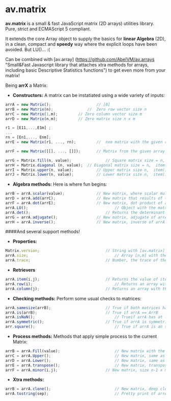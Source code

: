 av.matrix
=========

__av.matrix__ is a small & fast JavaScript matrix (2D arrays) utilities library. Pure, strict and ECMAScript 5 compliant.

It extends the core Array object to supply the basics for __linear Algebra__ (2D), in a clean, compact and __speedy__ way where the explicit loops have been avoided. But LU()... :(

Can be combined with  [av.array] (https://github.com/AbelVM/av.arrays "Small&Fast Javascript library that attaches xtra methods for arrays, including basic Descriptive Statistics functions") to get even more from your matrix!

Being __arrX__ a Matrix:

+ __Constructors:__ A matrix can be instatiated using a wide variety of inputs:
```javascript
arrA = new Matrix();					// [0]
arrB = new Matrix(n);				//	Zero row vector size n
arrC = new Matrix(1,m);			// Zero column vector size m
arrD = new Matrix(n,m);			// Zero matrix size n x m

r1 = [E11,...,E1m] ;
...
rn = [En1,..., Enm];
arrE = new Matrix(r1, ..., rn);			//  nxm matrix with the given rows

arrF = new Matrix([[], ..., []]);		// Matrix from the given array of arrays (rows)	

arrG = Matrix.fill(n, value);				// Square matrix size = n, every item = value
arrH = Matrix.diagonal (n, value);	// Diagonal matrix size = n,  item(i=j) = value
arrI = Matrix.upper(n, value);			// Upper matrix size n,  item(i>=j)  = value
arrJ = Matrix.lower(n, value);			// Lower matrix size n,  item(i<=j)  = value
```

+ __Algebra methods:__ Here is where fun begins:
```javascript
arrB = arrA.scalar(value);				// New matrix, where scalar multiplication of value has been applied to arrA
arrD = arrA.add(arrC);					// New matrix that results of the sum of ArrA and ArrB, both of the same size. 
arrF = arrA.dot(arrE);					// New matrix, dot product of arrA and arrE, where size of arrA is axb and size of arrE is bxc
arrA.LU();										// Object with the matrices resulting of the LU decomposition of arrA. {"L":arrL , "U": arrU}
arrA.det();									// Returns the determinant of arrA
arrG = arrA.adjugate();					// New matrix, adjugate of arrA
arrH = arrA.inverse();					// New matrix, inverse of arrA
```

####And several support methods!

+ __Properties:__ 
```javascript
Matrix.version;								// String with [av.matrix] version (read-only)
arrA.size;										// Array [n,m] with the size n x m of the matrix (read-only)
arrA.trace;									// Number, the trace of the matrix (read-only)
```

+ __Retrievers__ 
```javascript
arrA.item(i,j);								// Returns the value of item(i,j)
arrA.row(i);									// Returns an array with the values of row i
arrA.column(j);								// Returns an array with the values of column j
```

+ __Checking methods:__ Perform some usual checks to matrices:
```javascript
arrA.samesize(arrB);						// True if both matrices have the same size
arrA.is(arrB);								// True if arrA == ArrB
arrA.isNaN();									// Trueif arrA has at least one NaN item 
arrA.symmetric();							// True if arrA is symmetric. item(i,j)==item(j,i)
arr.square();									// True if arrA is an square matrix
```

+ __Process methods:__ Methods that apply simple process to the current Matrix:
```javascript
arrB = arrA.Fill(value);						// New matrix with the same size as arrA but filled with value
arrC = arrA.Upper();							// New matrix, same as arrA, but item(i<j)  = 0
arrD = arrA.Lower();							// New matrix, same as arrA, but item(i>j)  = 0
arrE = arrA.transpose();						// New matrix, transpose of arrA. 
arrF = arrA.minor(i,j);						// New matrix, size n-1 x m-1. Minor of itemA(i,j)
```

+ __Xtra methods:__ 
```javascript
arrB = arrA.clone();							// New matrix, deep clone of arrA
arrA.tostring(sep);								// Pretty print of arrA, using sep as separator of items (default sep= ', ')
```
